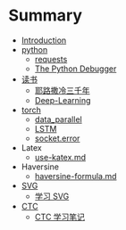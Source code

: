 # Summary

* [Introduction](README.md)
* [python](python.md)
  * [requests](posts/python/requests.md)
  * [The Python Debugger](posts/python/pdb.md)
* [读书](du-shu.md)
  * [耶路撒冷三千年](posts/reading/israel/耶路撒冷三千年.md)
  * [Deep-Learning](posts/reading/deep-learning/deep-learning.md)
* [torch](torch.md)
  * [data\_parallel](posts/torch/data_parallel.md)
  * [LSTM](posts/torch/LSTM.md)
  * [socket.error](posts/torch/shared-memory.md)
* Latex
  * [use-katex.md](posts/latex/mathematical-formula.md)
* Haversine
  * [haversine-formula.md](posts/haversine/haversine-formula.md)
* [SVG](svg.md)
  * [学习 SVG](posts/svg/svg.md)
* [CTC](ctc.md)
  * [CTC 学习笔记](posts/ctc/learning-ctc.md)

